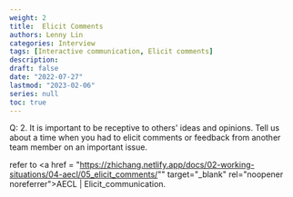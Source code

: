 ```yaml
---
weight: 2
title:  Elicit Comments
authors: Lenny Lin
categories: Interview
tags: [Interactive communication, Elicit comments]
description: 
draft: false
date: "2022-07-27"
lastmod: "2023-02-06"
series: null
toc: true
---
```


Q: 2.  It is important to be receptive to others' ideas and opinions.  Tell us about a time when you had to elicit comments or feedback from another team member on an important issue.

refer to <a href = "https://zhichang.netlify.app/docs/02-working-situations/04-aecl/05_elicit_comments/"" target="_blank" rel="noopener noreferrer">AECL | Elicit_communication</a>.